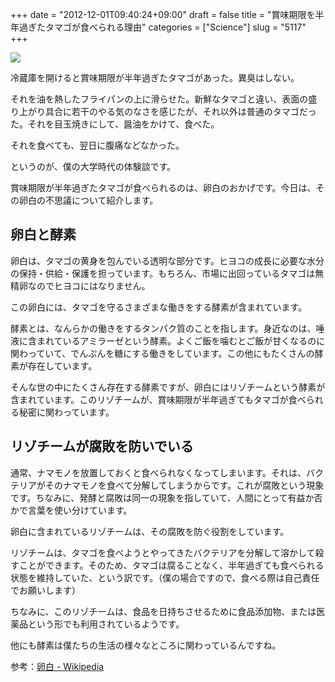 +++
date = "2012-12-01T09:40:24+09:00"
draft = false
title = "賞味期限を半年過ぎたタマゴが食べられる理由"
categories = ["Science"]
slug = "5117"
+++

![](/images/2012/12/5117_1.jpg)

冷蔵庫を開けると賞味期限が半年過ぎたタマゴがあった。異臭はしない。

それを油を熱したフライパンの上に滑らせた。新鮮なタマゴと違い、表面の盛り上がり具合に若干のやる気のなさを感じたが、それ以外は普通のタマゴだった。それを目玉焼きにして、醤油をかけて、食べた。

それを食べても、翌日に腹痛などなかった。

というのが、僕の大学時代の体験談です。

賞味期限が半年過ぎたタマゴが食べられるのは、卵白のおかげです。今日は、その卵白の不思議について紹介します。

## 卵白と酵素

卵白は、タマゴの黄身を包んでいる透明な部分です。ヒヨコの成長に必要な水分の保持・供給・保護を担っています。もちろん、市場に出回っているタマゴは無精卵なのでヒヨコにはなりません。

この卵白には、タマゴを守るさまざまな働きをする酵素が含まれています。

酵素とは、なんらかの働きをするタンパク質のことを指します。身近なのは、唾液に含まれているアミラーゼという酵素。よくご飯を噛むとご飯が甘くなるのに関わっていて、でんぷんを糖にする働きをしています。この他にもたくさんの酵素が存在しています。

そんな世の中にたくさん存在する酵素ですが、卵白にはリゾチームという酵素が含まれています。このリゾチームが、賞味期限が半年過ぎてもタマゴが食べられる秘密に関わっています。

## リゾチームが腐敗を防いでいる

通常、ナマモノを放置しておくと食べられなくなってしまいます。それは、バクテリアがそのナマモノを食べて分解してしまうからです。これが腐敗という現象です。ちなみに、発酵と腐敗は同一の現象を指していて、人間にとって有益か否かで言葉を使い分けています。

卵白に含まれているリゾチームは、その腐敗を防ぐ役割をしています。

リゾチームは、タマゴを食べようとやってきたバクテリアを分解して溶かして殺すことができます。そのため、タマゴは腐ることなく、半年過ぎても食べられる状態を維持していた、という訳です。（僕の場合ですので、食べる際は自己責任でお願いします）

ちなみに、このリゾチームは、食品を日持ちさせるために食品添加物、または医薬品という形でも利用されているようです。

他にも酵素は僕たちの生活の様々なところに関わっているんですね。

参考：[卵白 - Wikipedia](http://ja.wikipedia.org/wiki/%E5%8D%B5%E7%99%BD)
